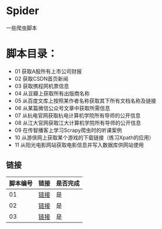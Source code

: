 # Spider

一些爬虫脚本

# 脚本目录：
* 01 获取A股所有上市公司财报
* 02 获取CSDN首页新闻
* 03 获取携程网机票信息
* 04 从豆瓣上获取所有出版商名称
* 05 从百度文库上按照某作者名称获取其下所有文档名称及链接
* 06 从某篇微信公众号文章中获取所需信息
* 07 从杭电官网获取杭电计算机学院所有导师的公开信息
* 08 从江大官网获取江大计算机学院所有导师的公开信息
* 09 在传智播客上学习Scrapy爬虫时的听课案例
* 10 从游侠网上获取某个游戏的下载链接（练习Xpath的应用）
* 11 从阳光电影网站获取电影信息并写入数据库供网站使用

## 链接
| 脚本编号 | 链接      | 是否完成 |
| -------- | --------- | -------- |
| 01       | [链接][1] | 是       |
| 02       | [链接][2] | 是       |
| 03       | [链接][3] | 是       |

[1]:https://github.com/jklf5/Spider/tree/master/Corporate_Financial_Reporting_for_Shanghai_and_Shenzhen_A_Shares "获取A股所有上市公司财报"
[2]:https://github.com/jklf5/Spider/tree/master/csdnSpider_Normal "获取CSDN首页新闻"
[3]:https://github.com/jklf5/Spider/tree/master/ctripSpider_Normal "获取携程网机票信息"